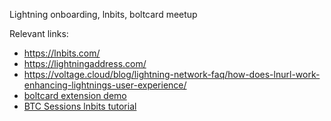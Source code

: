 Lightning onboarding, lnbits, boltcard meetup

Relevant links:
- https://lnbits.com/
- https://lightningaddress.com/
- https://voltage.cloud/blog/lightning-network-faq/how-does-lnurl-work-enhancing-lightnings-user-experience/
- [boltcard extension demo](https://www.youtube.com/watch?v=wJ7QLFTRjK0)
- [BTC Sessions lnbits tutorial](https://www.youtube.com/watch?v=9cvxCL4ADE4)

